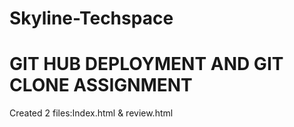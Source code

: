 # Skyline-Techspace

# GIT HUB DEPLOYMENT AND GIT CLONE ASSIGNMENT
Created 2 files:Index.html & review.html
